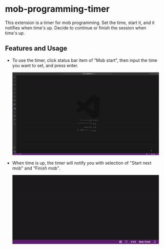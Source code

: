 # mob-programming-timer

This extension is a timer for mob programming. Set the time, start it, and it notifies when time's up. Decide to continue or finish the session when time's up.


## Features and Usage

- To use the timer, click status bar item of "Mob start", then input the time you want to set, and press enter.  
  
  ![start mob](docs/movie/start_mob.gif)

- When time is up, the timer will notify you with selection of "Start next mob" and "Finish mob".  

  ![interval mob](docs/movie/interval_mob.gif)
